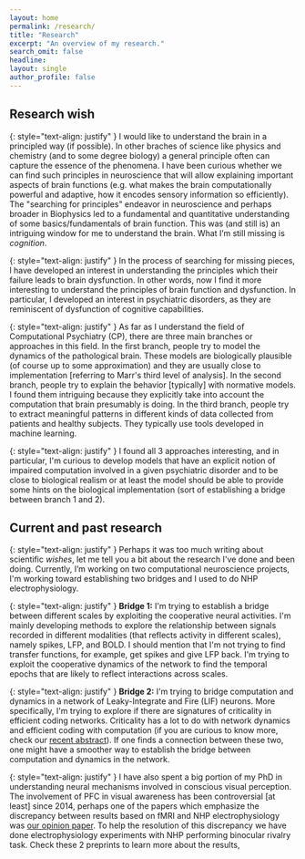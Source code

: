 ```yaml
---
layout: home
permalink: /research/
title: "Research"
excerpt: "An overview of my research."
search_omit: false
headline: 
layout: single
author_profile: false
---
```


## Research wish

{: style="text-align: justify" }
I would like to understand the brain in a principled way (if possible). In other braches of science like physics and chemistry (and to some degree biology) a general principle often can capture the essence of the phenomena. I have been curious whether we can find such principles in neuroscience that will allow explaining important aspects of brain functions (e.g. what makes the brain computationally powerful and adaptive, how it encodes sensory information so efficiently). The "searching for principles" endeavor in neuroscience and perhaps broader in Biophysics led to a fundamental and quantitative understanding of some basics/fundamentals of brain function. This was (and still is) an intriguing window for me to understand the brain. What I’m still missing is *cognition*. 


{: style="text-align: justify" }
In the process of searching for missing pieces, l have developed an interest in understanding the principles which their failure leads to brain dysfunction. In other words, now I find it more interesting to understand the principles of brain function and dysfunction. In particular, I developed an interest in psychiatric disorders, as they are reminiscent of dysfunction of cognitive capabilities.


{: style="text-align: justify" }
As far as I understand the field of Computational Psychiatry (CP), there are three main branches or approaches in this field. In the first branch, people try to model the dynamics of the pathological brain. These models are biologically plausible (of course up to some approximation) and they are usually close to implementation [referring to Marr's third level of analysis]. In the second branch, people try to explain the behavior [typically] with normative models. I found them intriguing because they explicitly take into account the computation that brain presumably is doing. In the third branch, people try to extract meaningful patterns in different kinds of data collected from patients and healthy subjects. They typically use tools developed in machine learning.


{: style="text-align: justify" }
I found all 3 approaches interesting, and in particular, I'm curious to develop models that have an explicit notion of impaired computation involved in a given psychiatric disorder and to be close to biological realism or at least the model should be able to provide some hints on the biological implementation (sort of establishing a bridge between branch 1 and 2).

## Current and past research

{: style="text-align: justify" }
Perhaps it was too much writing about scientific *wishes*, let me tell you a bit about the research I've done and been doing. Currently, I’m working on two computational neuroscience projects, I'm working toward establishing two bridges and I used to do NHP electrophysiology. 


{: style="text-align: justify" }
**Bridge 1:** I'm trying to establish a bridge between different scales by exploiting the cooperative neural activities. I'm mainly developing methods to explore the relationship between signals recorded in different modalities (that reflects activity in different scales), namely spikes, LFP, and BOLD. I should mention that I'm not trying to find transfer functions, for example, get spikes and give LFP back. I'm trying to exploit the cooperative dynamics of the network to find the temporal epochs that are likely to reflect interactions across scales.


{: style="text-align: justify" }
**Bridge 2:** I'm trying to bridge computation and dynamics in a network of Leaky-Integrate and Fire (LIF) neurons. More specifically, I'm trying to explore if there are signatures of criticality in efficient coding networks. Criticality has a lot to do with network dynamics and efficient coding with computation (if you are curious to know more, check our [recent abstract](http://cosyne.org/cosyne20/Cosyne2020_program_book.pdf)). If one finds a connection between these two, one might have a smoother way to establish the bridge between computation and dynamics in the network.


{: style="text-align: justify" }
I have also spent a big portion of my PhD in understanding neural mechanisms involved in conscious visual perception. The involvement of PFC in visual awareness has been controversial [at least] since 2014, perhaps one of the papers which emphasize the discrepancy between results based on fMRI and NHP electrophysiology was 
[our opinion paper](https://www.frontiersin.org/articles/10.3389/fpsyg.2014.01063/full). 
To help the resolution of this discrepancy we have done electrophysiology experiments with NHP performing binocular rivalry task. Check these 2 preprints to learn more about the results,


